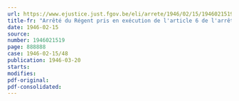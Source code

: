 ```yaml
---
url: https://www.ejustice.just.fgov.be/eli/arrete/1946/02/15/1946021519/justel
title-fr: "Arrêté du Régent pris en exécution de l'article 6 de l'arrêté-loi du 19 septembre 1945 relatif à l'épuration civique (abrogé par L 14-06-1948, art. 14)"
date: 1946-02-15
source:
number: 1946021519
page: 888888
case: 1946-02-15/48
publication: 1946-03-20
starts:
modifies:
pdf-original:
pdf-consolidated:
---
```


